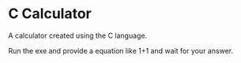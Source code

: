 # C Calculator
 A calculator created using the C language.

Run the exe and provide a equation like 1+1 and wait for your answer.
